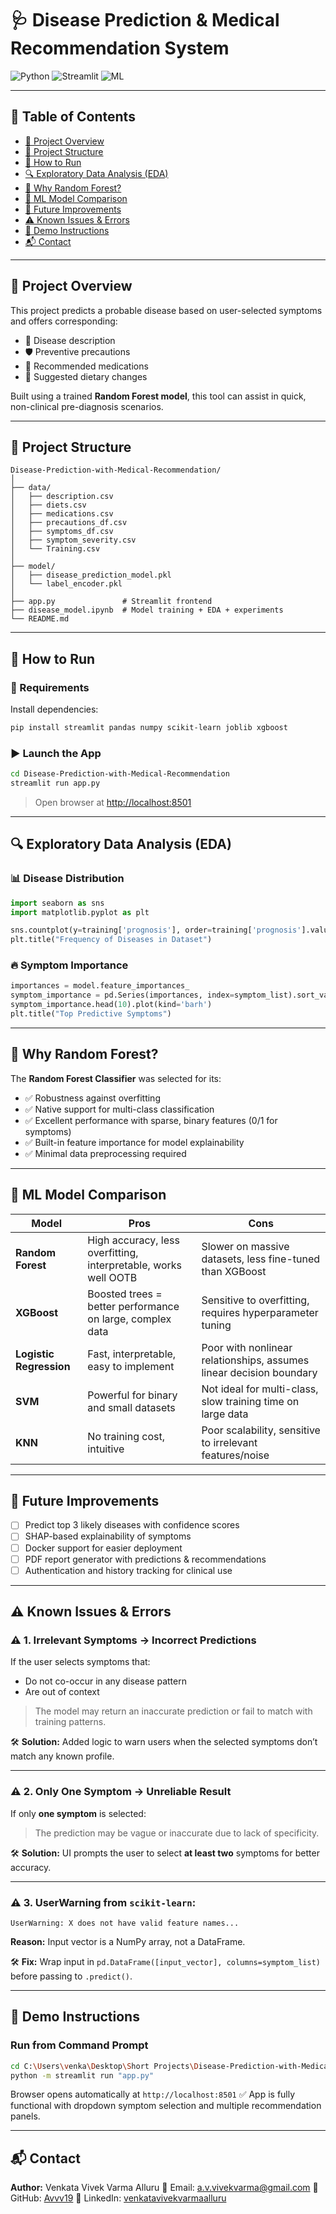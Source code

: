 # 🩺 Disease Prediction & Medical Recommendation System

![Python](https://img.shields.io/badge/Python-3.8+-blue.svg)
![Streamlit](https://img.shields.io/badge/Built%20With-Streamlit-red)
![ML](https://img.shields.io/badge/ML-Random%20Forest-green)

---

## 📌 Table of Contents

* [🧠 Project Overview](#-project-overview)
* [📁 Project Structure](#-project-structure)
* [🚀 How to Run](#-how-to-run)
* [🔍 Exploratory Data Analysis (EDA)](#-exploratory-data-analysis-eda)
* [🧠 Why Random Forest?](#-why-random-forest)
* [🔁 ML Model Comparison](#-ml-model-comparison)
* [🧪 Future Improvements](#-future-improvements)
* [⚠️ Known Issues & Errors](#️-known-issues--errors)
* [🎥 Demo Instructions](#-demo-instructions)
* [📬 Contact](#-contact)

---

## 🧠 Project Overview

This project predicts a probable disease based on user-selected symptoms and offers corresponding:

* 📘 Disease description
* 🛡️ Preventive precautions
* 💊 Recommended medications
* 🥗 Suggested dietary changes

Built using a trained **Random Forest model**, this tool can assist in quick, non-clinical pre-diagnosis scenarios.

---

## 📁 Project Structure

```
Disease-Prediction-with-Medical-Recommendation/
│
├── data/
│   ├── description.csv
│   ├── diets.csv
│   ├── medications.csv
│   ├── precautions_df.csv
│   ├── symptoms_df.csv
│   ├── symptom_severity.csv
│   └── Training.csv
│
├── model/
│   ├── disease_prediction_model.pkl
│   └── label_encoder.pkl
│
├── app.py               # Streamlit frontend
├── disease_model.ipynb  # Model training + EDA + experiments
└── README.md
```

---

## 🚀 How to Run

### 🔧 Requirements

Install dependencies:

```bash
pip install streamlit pandas numpy scikit-learn joblib xgboost
```

### ▶️ Launch the App

```bash
cd Disease-Prediction-with-Medical-Recommendation
streamlit run app.py
```

> Open browser at [http://localhost:8501](http://localhost:8501)

---

## 🔍 Exploratory Data Analysis (EDA)

### 📊 Disease Distribution

```python
import seaborn as sns
import matplotlib.pyplot as plt

sns.countplot(y=training['prognosis'], order=training['prognosis'].value_counts().index)
plt.title("Frequency of Diseases in Dataset")
```

### 🔥 Symptom Importance

```python
importances = model.feature_importances_
symptom_importance = pd.Series(importances, index=symptom_list).sort_values(ascending=False)
symptom_importance.head(10).plot(kind='barh')
plt.title("Top Predictive Symptoms")
```

---

## 🧠 Why Random Forest?

The **Random Forest Classifier** was selected for its:

* ✅ Robustness against overfitting
* ✅ Native support for multi-class classification
* ✅ Excellent performance with sparse, binary features (0/1 for symptoms)
* ✅ Built-in feature importance for model explainability
* ✅ Minimal data preprocessing required

---

## 🔁 ML Model Comparison

| Model                   | Pros                                                            | Cons                                                                |
| ----------------------- | --------------------------------------------------------------- | ------------------------------------------------------------------- |
| **Random Forest**       | High accuracy, less overfitting, interpretable, works well OOTB | Slower on massive datasets, less fine-tuned than XGBoost            |
| **XGBoost**             | Boosted trees = better performance on large, complex data       | Sensitive to overfitting, requires hyperparameter tuning            |
| **Logistic Regression** | Fast, interpretable, easy to implement                          | Poor with nonlinear relationships, assumes linear decision boundary |
| **SVM**                 | Powerful for binary and small datasets                          | Not ideal for multi-class, slow training time on large data         |
| **KNN**                 | No training cost, intuitive                                     | Poor scalability, sensitive to irrelevant features/noise            |

---

## 🧪 Future Improvements

* [ ] Predict top 3 likely diseases with confidence scores
* [ ] SHAP-based explainability of symptoms
* [ ] Docker support for easier deployment
* [ ] PDF report generator with predictions & recommendations
* [ ] Authentication and history tracking for clinical use

---

## ⚠️ Known Issues & Errors

### ⚠️ 1. Irrelevant Symptoms → Incorrect Predictions

If the user selects symptoms that:

* Do not co-occur in any disease pattern
* Are out of context

> The model may return an inaccurate prediction or fail to match with training patterns.

🛠️ **Solution:** Added logic to warn users when the selected symptoms don’t match any known profile.

---

### ⚠️ 2. Only One Symptom → Unreliable Result

If only **one symptom** is selected:

> The prediction may be vague or inaccurate due to lack of specificity.

🛠️ **Solution:** UI prompts the user to select **at least two** symptoms for better accuracy.

---

### ⚠️ 3. UserWarning from `scikit-learn`:

```
UserWarning: X does not have valid feature names...
```

**Reason:** Input vector is a NumPy array, not a DataFrame.

🛠️ **Fix:** Wrap input in `pd.DataFrame([input_vector], columns=symptom_list)` before passing to `.predict()`.

---

## 🎥 Demo Instructions

### Run from Command Prompt

```bash
cd C:\Users\venka\Desktop\Short Projects\Disease-Prediction-with-Medical-Recommendation
python -m streamlit run "app.py"
```

Browser opens automatically at `http://localhost:8501`
✅ App is fully functional with dropdown symptom selection and multiple recommendation panels.

---

## 📬 Contact

**Author:** Venkata Vivek Varma Alluru
📧 Email: [a.v.vivekvarma@gmail.com](mailto:a.v.vivekvarma@gmail.com)
🔗 GitHub: [Avvv19](https://github.com/Avvv19)
🔗 LinkedIn: [venkatavivekvarmaalluru](https://www.linkedin.com/in/venkatavivekvarmaalluru/)



